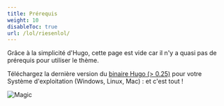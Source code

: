 ```yaml
---
title: Prérequis
weight: 10
disableToc: true
url: /lol/riesenlol/
---
```


Grâce à la simplicité d'Hugo, cette page est vide car il n'y a quasi pas de prérequis pour utiliser le thème.

Téléchargez la dernière version du [binaire Hugo (> 0.25)](https://gohugo.io/getting-started/installing/) pour votre Système d'exploitation (Windows, Linux, Mac) : et c'est tout !

![Magic](/basics/requirements/images/magic.gif?classes=shadow)
